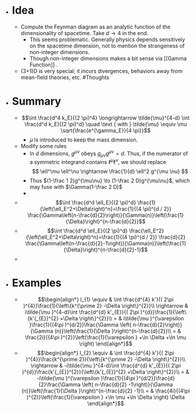 - # Idea
	- Compute the Feynman diagram as an analytic function of the dimensionality of spacetime. Take $d \to 4$ in the end.
		- This seems problematic. Generally physics depends sensitively on the spacetime dimension, not to mention the strangeness of non-integer dimensions.
		- Though non-integer dimensions makes a bit sense via [[Gamma Function]] .
	- (3+1)D is very special; it incurs divergences, behaviors away from mean-field theories, etc. #Thoughts
- # Summary
	- $$\int \frac{d^4 k_E}{(2 \pi)^4} \longrightarrow \tilde{\mu}^{4-d} \int \frac{d^d k_E}{(2 \pi)^d} \quad \text { with } \tilde{\mu} \equiv \mu \sqrt{\frac{e^{\gamma_E}}{4 \pi}}$$
		- $\tilde \mu$ is introduced to keep the mass dimension.
	- Modify some rules
		- In $d$ dimensions, $g^{\mu \nu}$ obeys $g_{\mu \nu} g^{\mu \nu}=d$. Thus, if the numerator of a symmetric integrand contains $\ell^\mu \ell^\nu$, we should replace
		  $$
		  \ell^\mu \ell^\nu \rightarrow \frac{1}{d} \ell^2 g^{\mu \nu}
		  $$
		- Thus $(1-\frac 1 2)g^{\mu\nu} \to (1-\frac 2 D)g^{\mu\nu}$, which may fuse with $\Gamma(1-\frac 2 D)$
		-
	- $$\int \frac{d^d \ell_E}{(2 \pi)^d} \frac{1}{\left(\ell_E^2+\Delta\right)^n}=\frac{1}{(4 \pi)^{d / 2}} \frac{\Gamma\left(n-\frac{d}{2}\right)}{\Gamma(n)}\left(\frac{1}{\Delta}\right)^{n-\frac{d}{2}}$$
	- $$\int \frac{d^d \ell_E}{(2 \pi)^d} \frac{\ell_E^2}{\left(\ell_E^2+\Delta\right)^n}=\frac{1}{(4 \pi)^{d / 2}} \frac{d}{2} \frac{\Gamma\left(n-\frac{d}{2}-1\right)}{\Gamma(n)}\left(\frac{1}{\Delta}\right)^{n-\frac{d}{2}-1}$$
	-
- # Examples
	- $$\begin{align*}
	  I_{1} \equiv  & \int \frac{d^{4} k'}{( 2\pi )^{4}}\frac{1}{\left\{k^{\prime 2} -\Delta \right\}^{2}}\\
	  \rightarrow  & i\tilde{\mu }^{4-d}\int \frac{d^{d} k'_{E}}{( 2\pi )^{d}}\frac{1}{\left\{k'{_{E}}^{2} +\Delta \right\}^{2}}\\
	  = & i\tilde{\mu }^{\varepsilon }\frac{1}{(4\pi )^{d/2}}\frac{\Gamma \left( n-\frac{d}{2}\right)}{\Gamma (n)}\left(\frac{1}{\Delta }\right)^{n-\frac{d}{2}}\\
	  = & \frac{2i}{(4\pi )^{2}}\left(\frac{1}{\varepsilon } +\ln \Delta +\ln \mu \right)
	  \end{align*}$$
	- $$\begin{align*}
	  I_{2} \equiv  & \int \frac{d^{4} k'}{( 2\pi )^{4}}\frac{k^{\prime 2}}{\left\{k^{\prime 2} -\Delta \right\}^{2}}\\
	  \rightarrow  & -i\tilde{\mu }^{4-d}\int \frac{d^{d} k'_{E}}{( 2\pi )^{d}}\frac{k'{_{E}}^{2}}{\left\{k'{_{E}}^{2} +\Delta \right\}^{2}}\\
	  = & -i\tilde{\mu }^{\varepsilon }\frac{1}{(4\pi )^{d/2}}\frac{d}{2}\frac{\Gamma \left( n-\frac{d}{2} -1\right)}{\Gamma (n)}\left(\frac{1}{\Delta }\right)^{n-\frac{d}{2} -1}\\
	  = & \frac{4i}{(4\pi )^{2}}\left(\frac{1}{\varepsilon } +\ln \mu +\ln \Delta \right) \Delta 
	  \end{align*}$$